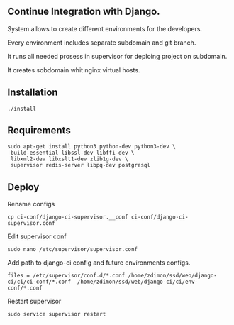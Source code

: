 ## Continue Integration with Django.

System allows to create different environments for the developers.

Every environment includes separate subdomain and git branch.

It runs all needed prosess in supervisor for deploing project on subdomain.

It creates sobdomain whit nginx virtual hosts.

## Installation

    ./install

## Requirements

    sudo apt-get install python3 python-dev python3-dev \
     build-essential libssl-dev libffi-dev \
     libxml2-dev libxslt1-dev zlib1g-dev \
     supervisor redis-server libpq-dev postgresql


## Deploy

Rename configs
 
    cp ci-conf/django-ci-supervisor.__conf ci-conf/django-ci-supervisor.conf

Edit supervisor conf

    sudo nano /etc/supervisor/supervisor.conf

Add path to django-ci config and future environments configs.

    files = /etc/supervisor/conf.d/*.conf /home/zdimon/ssd/web/django-ci/ci/ci-conf/*.conf  /home/zdimon/ssd/web/django-ci/ci/env-conf/*.conf

Restart supervisor

    sudo service supervisor restart
